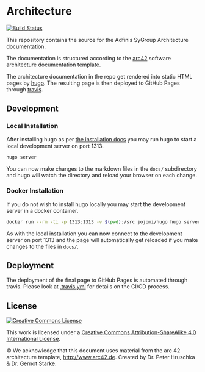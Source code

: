 # <Platform> Architecture

[![Build Status](https://travis-ci.org/adfinis-sygroup/prometheus-architecture.svg?branch=master)](https://travis-ci.org/adfinis-sygroup/prometheus-architecture)

This repository contains the source for the Adfinis SyGroup <Platform>
Architecture documentation.

The documentation is structured according to the [arc42](https://arc42.org/)
software architecture documentation template.

The architecture documentation in the repo get rendered into static HTML
pages by [hugo](https://gethugo.io). The resulting page is then deployed
to GitHub Pages through [travis](https://travis-ci.org/).

## Development

### Local Installation

After installing hugo as per [the installation docs](https://gohugo.io/getting-started/installing/)
you may run hugo to start a local development server on port 1313.

```bash
hugo server
```

You can now make changes to the markdown files in the `docs/` subdirectory and
hugo will watch the directory and reload your browser on each change.

### Docker Installation

If you do not wish to install hugo locally you may start the development server
in a docker container.

```bash
docker run --rm -ti -p 1313:1313 -v $(pwd):/src jojomi/hugo hugo server --bind 0.0.0.0
```

As with the local installation you can now connect to the development server
on port 1313 and the page will automatically get reloaded if you make changes
to the files in `docs/`.

## Deployment

The deployment of the final page to GitHub Pages is automated through travis.
Please look at [.travis.yml](./.travis.yml) for details on the CI/CD process.

## License

[![Creative Commons License](https://i.creativecommons.org/l/by-sa/4.0/88x31.png)](http://creativecommons.org/licenses/by-sa/4.0/)

This work is licensed under a [Creative Commons Attribution-ShareAlike 4.0 International License](http://creativecommons.org/licenses/by-sa/4.0/).

© We acknowledge that this document uses material from the arc 42
architecture template, <http://www.arc42.de>. Created by Dr. Peter
Hruschka & Dr. Gernot Starke.
